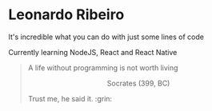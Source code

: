 <h1>Leonardo Ribeiro</h1>

<p>It's incredible what you can do with just some lines of code</p>
<p>Currently learning NodeJS, React and React Native</p>

> A life without programming is not worth living
><p> &nbsp&nbsp&nbsp&nbsp&nbsp&nbsp&nbsp&nbsp&nbsp&nbsp&nbsp&nbsp&nbsp&nbsp&nbsp&nbsp&nbsp&nbsp&nbsp&nbsp&nbsp&nbsp&nbsp&nbsp&nbsp&nbsp&nbsp&nbsp&nbsp&nbsp&nbsp&nbsp&nbsp&nbsp&nbsp&nbsp&nbsp&nbsp&nbsp   Socrates (399, BC)</p>
>Trust me, he said it. :grin:

<!--
**leonardorib/leonardorib** is a ✨ _special_ ✨ repository because its `README.md` (this file) appears on your GitHub profile.

Here are some ideas to get you started:

- 🔭 I’m currently working on ...
- 🌱 I’m currently learning ...
- 👯 I’m looking to collaborate on ...
- 🤔 I’m looking for help with ...
- 💬 Ask me about ...
- 📫 How to reach me: ...
- 😄 Pronouns: ...
- ⚡ Fun fact: ...
-->
